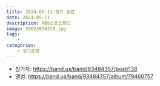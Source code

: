 ```yaml
---
title: 2024-05-11 정기 훈련
date: 2024-05-11
description: KBS스포츠월드
image: 59623078370.jpg
tags:
    - 
categories:
    - 정기훈련
---
```


- 참가자: https://band.us/band/93484357/post/138
- 앨범: https://band.us/band/93484357/album/79460757